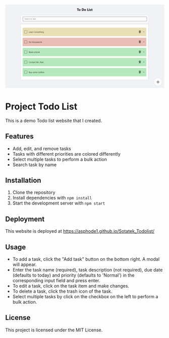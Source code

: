 <a target="_blank" rel="noopener noreferrer" href='https://asphode1.github.io/Sotatek_Todolist/'><img src='/assets/main.png' /></a>

# Project Todo List
This is a demo Todo list website that I created.

## Features
- Add, edit, and remove tasks
- Tasks with different priorities are colored differently
- Select multiple tasks to perform a bulk action
- Search task by name

## Installation
1. Clone the repository
2. Install dependencies with `npm install`
3. Start the development server with `npm start`

## Deployment
This website is deployed at https://asphode1.github.io/Sotatek_Todolist/

## Usage
- To add a task, click the "Add task" button on the bottom right. A modal will appear.
- Enter the task name (required), task description (not required), due date (defaults to today) and priority (defaults to 'Normal') in the corresponding input field and press enter.
- To edit a task, click on the task item and make changes.
- To delete a task, click the trash icon of the task.
- Select multiple tasks by click on the checkbox on the left to perform a bulk action.

## License
This project is licensed under the MIT License.
